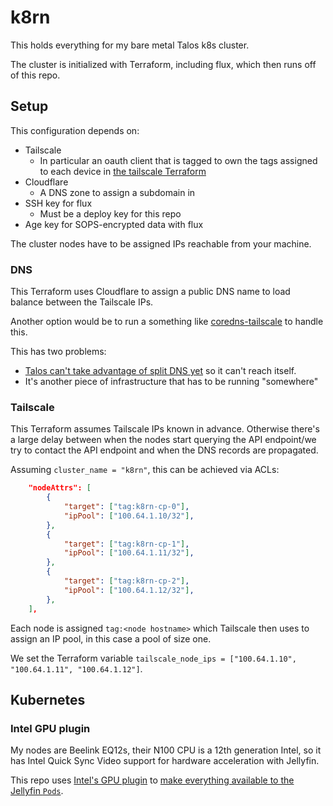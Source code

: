 # k8rn

This holds everything for my bare metal Talos k8s cluster.

The cluster is initialized with Terraform, including flux, which then runs off of this repo.

## Setup

This configuration depends on:

- Tailscale
  - In particular an oauth client that is tagged to own the tags assigned to each device in
    [the tailscale Terraform](./infra/tailscale.tf)
- Cloudflare
  - A DNS zone to assign a subdomain in
- SSH key for flux
  - Must be a deploy key for this repo
- Age key for SOPS-encrypted data with flux

The cluster nodes have to be assigned IPs reachable from your machine.

### DNS

This Terraform uses Cloudflare to assign a public DNS name to load balance
between the Tailscale IPs.

Another option would be to run a something like
[coredns-tailscale](https://github.com/damomurf/coredns-tailscale) to handle
this.

This has two problems:

- [Talos can't take advantage of split DNS yet](https://github.com/siderolabs/talos/issues/7287)
  so it can't reach itself.
- It's another piece of infrastructure that has to be running "somewhere"

### Tailscale

This Terraform assumes Tailscale IPs known in advance.
Otherwise there's a large delay between when the nodes start querying the API
endpoint/we try to contact the API endpoint and when the DNS records are propagated.

Assuming `cluster_name = "k8rn"`, this can be achieved via ACLs:

```json
	"nodeAttrs": [
		{
			"target": ["tag:k8rn-cp-0"],
			"ipPool": ["100.64.1.10/32"],
		},
		{
			"target": ["tag:k8rn-cp-1"],
			"ipPool": ["100.64.1.11/32"],
		},
		{
			"target": ["tag:k8rn-cp-2"],
			"ipPool": ["100.64.1.12/32"],
		},
	],
```

Each node is assigned `tag:<node hostname>` which Tailscale then uses to assign an IP pool,
in this case a pool of size one.

We set the Terraform variable `tailscale_node_ips = ["100.64.1.10", "100.64.1.11", "100.64.1.12"]`.

## Kubernetes

### Intel GPU plugin

My nodes are Beelink EQ12s, their N100 CPU is a 12th generation Intel,
so it has Intel Quick Sync Video support for hardware acceleration with Jellyfin.

This repo uses
[Intel's GPU plugin](https://github.com/intel/intel-device-plugins-for-kubernetes/blob/main/cmd/gpu_plugin/README.md)
to [make everything available to the Jellyfin `Pods`](./k8s/base/gpu).
